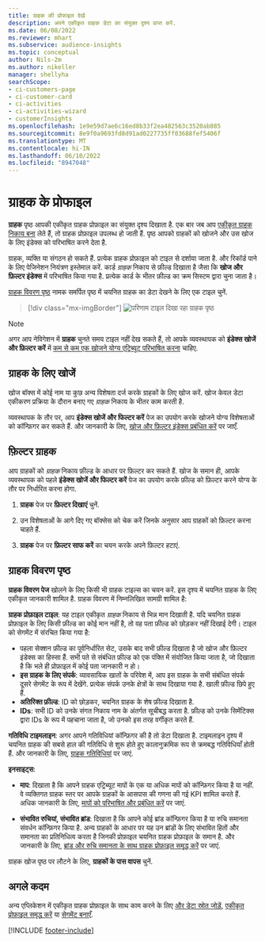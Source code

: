 ```yaml
---
title: ग्राहक की प्रोफाइल देखें
description: अपने एकीकृत ग्राहक डेटा का संयुक्त दृश्य प्राप्त करें.
ms.date: 06/08/2022
ms.reviewer: mhart
ms.subservice: audience-insights
ms.topic: conceptual
author: Nils-2m
ms.author: nikeller
manager: shellyha
searchScope:
- ci-customers-page
- ci-customer-card
- ci-activities
- ci-activities-wizard
- customerInsights
ms.openlocfilehash: 1e9e59d7ae6c16ed8b33f2ea482563c3520ab885
ms.sourcegitcommit: 8e9f0a9693fd8d91ad0227735ff03688fef5406f
ms.translationtype: MT
ms.contentlocale: hi-IN
ms.lasthandoff: 06/10/2022
ms.locfileid: "8947048"
---
```

# <a name="customer-profiles"></a>ग्राहक के प्रोफाइल

**ग्राहक** पृष्ठ आपकी एकीकृत ग्राहक प्रोफ़ाइल का संयुक्त दृश्य दिखाता है. एक बार जब आप [एकीकृत ग्राहक निकाय बना](data-unification.md) लेते हैं, तो ग्राहक प्रोफ़ाइल उपलब्ध हो जाती हैं. पृष्ठ आपको ग्राहकों को खोजने और उस खोज के लिए इंडेक्स को परिभाषित करने देता है.

ग्राहक, व्यक्ति या संगठन हो सकते हैं. प्रत्येक ग्राहक प्रोफ़ाइल को टाइल से दर्शाया जाता है. और रिकॉर्ड पाने के लिए पेजिनेशन नियंत्रण इस्तेमाल करें. कार्ड *ग्राहक* निकाय से फ़ील्ड दिखाता है जैसा कि **खोज और फ़िल्टर इंडेक्स** में परिभाषित किया गया है. प्रत्येक कार्ड के भीतर फ़ील्ड का क्रम सिस्टम द्वारा चुना जाता है।

[ग्राहक विवरण पृष्ठ](customer-profiles.md#customer-details-page) नामक समर्पित पृष्ठ में चयनित ग्राहक का डेटा देखने के लिए एक टाइल चुनें.

> [!div class="mx-imgBorder"]
> ![परिणाम टाइल दिखा रहा ग्राहक पृष्ठ](media/customers-page-result-tiles-B2C.png "ग्राहक पृष्ठ जो परिणाम टाइल्स दिखा रहा है")

> [!NOTE]
> अगर आप नेविगेशन में **ग्राहक** चुनते समय टाइल नहीं देख सकते हैं, तो आपके व्यवस्थापक को **इंडेक्स खोजें और फ़िल्टर करें** में [कम से कम एक खोजने योग्य एट्रिब्यूट परिभाषित करना](search-filter-index.md) चाहिए.

## <a name="search-for-customers"></a>ग्राहक के लिए खोजें

खोज बॉक्स में कोई नाम या कुछ अन्य विशेषता दर्ज करके ग्राहकों के लिए खोज करें. खोज केवल डेटा एकीकरण प्रक्रिया के दौरान बनाए गए *ग्राहक* निकाय के भीतर काम करती है.

व्यवस्थापक के तौर पर, आप **इंडेक्स खोजें और फिल्टर करें** पेज का उपयोग करके खोजने योग्य विशेषताओं को कॉन्फ़िगर कर सकते हैं. और जानकारी के लिए, [खोज और फ़िल्टर इंडेक्स प्रबंधित करें](search-filter-index.md) पर जाएँ.

## <a name="filter-customers"></a>फ़िल्टर ग्राहक

आप ग्राहकों को *ग्राहक* निकाय फ़ील्ड के आधार पर फ़िल्टर कर सकते हैं. खोज के समान ही, आपके व्यवस्थापक को पहले **इंडेक्स खोजें और फिल्टर करें** पेज का उपयोग करके फ़ील्ड को फ़िल्टर करने योग्य के तौर पर निर्धारित करना होगा.

1. **ग्राहक** पेज पर **फ़िल्टर दिखाएं** चुनें.

1. उन विशेषताओं के आगे दिए गए बॉक्सेस को चेक करें जिनके अनुसार आप ग्राहकों को फ़िल्टर करना चाहते हैं.

1. **ग्राहक** पेज पर **फ़िल्टर साफ करें** का चयन करके अपने फ़िल्टर हटाएं.

## <a name="customer-details-page"></a>ग्राहक विवरण पृष्ठ

**ग्राहक विवरण पेज** खोलने के लिए किसी भी ग्राहक टाइल्स का चयन करें. इस दृश्य में चयनित ग्राहक के लिए एकीकृत जानकारी शामिल है. ग्राहक विवरण में निम्नलिखित सामग्री शामिल है:

**ग्राहक प्रोफ़ाइल टाइल**: यह टाइल एकीकृत *ग्राहक* निकाय से भिन्न मान दिखाती है. यदि चयनित ग्राहक प्रोफ़ाइल के लिए किसी फ़ील्ड का कोई मान नहीं है, तो वह पता फ़ील्ड को छोड़कर नहीं दिखाई देगी। टाइल को सेगमेंट में संरचित किया गया है:

- पहला सेक्शन फ़ील्ड का पूर्वनिर्धारित सेट, उसके बाद सभी फ़ील्ड दिखाता है जो खोज और फ़िल्टर इंडेक्स का हिस्सा हैं. सभी पते से संबंधित फ़ील्ड को एक पंक्ति में संयोजित किया जाता है, जो दिखाता है कि भले ही प्रोफ़ाइल में कोई पता जानकारी न हो।
- **इस ग्राहक के लिए संपर्क**: व्यावसायिक खातों के परिवेश में, आप इस ग्राहक के सभी संबंधित संपर्क दूसरे सेगमेंट के रूप में देखेंगे. प्रत्येक संपर्क उनके क्षेत्रों के साथ दिखाया गया है. खाली फ़ील्ड छिपे हुए हैं.
- **अतिरिक्त फ़ील्ड**: ID को छोड़कर, चयनित ग्राहक के शेष फ़ील्ड दिखाता है.
- **IDs**: सभी ID को उनके संगत निकाय नाम के अंतर्गत सूचीबद्ध करता है. फ़ील्ड को उनके सिमेंटिक्स द्वारा IDs के रूप में पहचाना जाता है, जो उनको इस तरह वर्गीकृत करते हैं.

**गतिविधि टाइमलाइन**: अगर आपने गतिविधियां कॉन्फ़िगर की है तो डेटा दिखाता है. टाइमलाइन दृश्य में चयनित ग्राहक की सबसे हाल की गतिविधि से शुरू होते हुए कालानुक्रमिक रूप से क्रमबद्ध गतिविधियाँ होती हैं. और जानकारी के लिए, [ग्राहक गतिविधियां](activities.md) पर जाएं.

**इनसाइट्स**:

- **माप**: दिखाता है कि आपने ग्राहक एट्रिब्यूट मापों के एक या अधिक मापों को कॉन्फ़िगर किया है या नहीं. वे व्यक्तिगत ग्राहक स्तर पर आपके ग्राहकों के आसपास की गणना की गई KPI शामिल करते हैं. अधिक जानकारी के लिए, [मापों को परिभाषित और प्रबंधित करें](measures.md) पर जाएं.

- **संभावित रुचियां, संभावित ब्रांड**: दिखाता है कि आपने कोई ब्रांड कॉन्फ़िगर किया है या रुचि समानता संवर्धन कॉन्फ़िगर किया है. अन्य ग्राहकों के आधार पर यह उन ब्रांडों के लिए संभावित हितों और समानता का प्रतिनिधित्व करता है जिनकी प्रोफ़ाइल चयनित ग्राहक प्रोफ़ाइल के समान है. और जानकारी के लिए, [ब्रांड और रुचि समानता के साथ ग्राहक प्रोफ़ाइल समृद्ध करें](enrichment-microsoft.md) पर जाएं.

ग्राहक खोज पृष्ठ पर लौटने के लिए, **ग्राहकों के पास वापस** चुनें.

## <a name="next-steps"></a>अगले कदम

अन्य एप्लिकेशन में एकीकृत ग्राहक प्रोफ़ाइल के साथ काम करने के लिए [और डेटा स्रोत जोड़ें](data-sources.md), [एकीकृत प्रोफ़ाइल समृद्ध करें](enrichment-hub.md) या [सेगमेंट बनाएँ](segments.md).

[!INCLUDE [footer-include](includes/footer-banner.md)]

